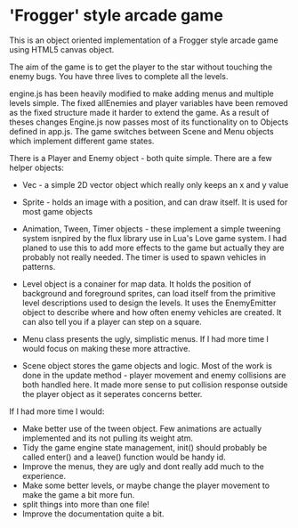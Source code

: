 'Frogger' style arcade game
===========================

This is an object oriented implementation of a Frogger style arcade game using HTML5 canvas object.

The aim of the game is to get the player to the star without touching the enemy
bugs. You have three lives to complete all the levels.

engine.js has been heavily modified to make adding menus and multiple levels
simple. The fixed allEnemies and player variables have been removed as the fixed
structure made it harder to extend the game. As a result of theses changes
Engine.js now passes most of its functionality on to Objects defined in app.js.
The game switches between Scene and Menu objects which implement different game
states.

There is a Player and Enemy object - both quite simple. There are a few helper
objects:

- Vec - a simple 2D vector object which really only keeps an x and y
value

- Sprite - holds an image with a position, and can draw itself. It is
used for most game objects 

- Animation, Tween, Timer objects - these implement
a simple tweening system isnpired by the flux library use in Lua's Love game
system. I had planed to use this to add more effects to the game but actually
they are probably not really needed. The timer is used to spawn vehicles in
patterns.

- Level object is a conainer for map data. It holds the position of background
and foreground sprites, can load itself from the primitive level descriptions
used to design the levels. It uses the EnemyEmitter object to describe where and
how often enemy vehicles are created. It can also tell you if a player can step
on a square.

- Menu class presents the ugly, simplistic menus. If I had more time I would
focus on making these more attractive.

- Scene object stores the game objects and logic. Most of the work is done in
the update method - player movement and enemy collisions are both handled here.
It made more sense to put collision response outside the player object as it
seperates concerns better.

If I had more time I would:

- Make better use of the tween object. Few animations are actually implemented
and its not pulling its weight atm. 
- Tidy the game engine state management, init() should probably be called enter() and a leave() function would be handy
id. 
- Improve the menus, they are ugly and dont really add much to the
experience. 
- Make some better levels, or maybe change the player movement to
make the game a bit more fun. 
- split things into more than one file!
- Improve the documentation quite a bit.


